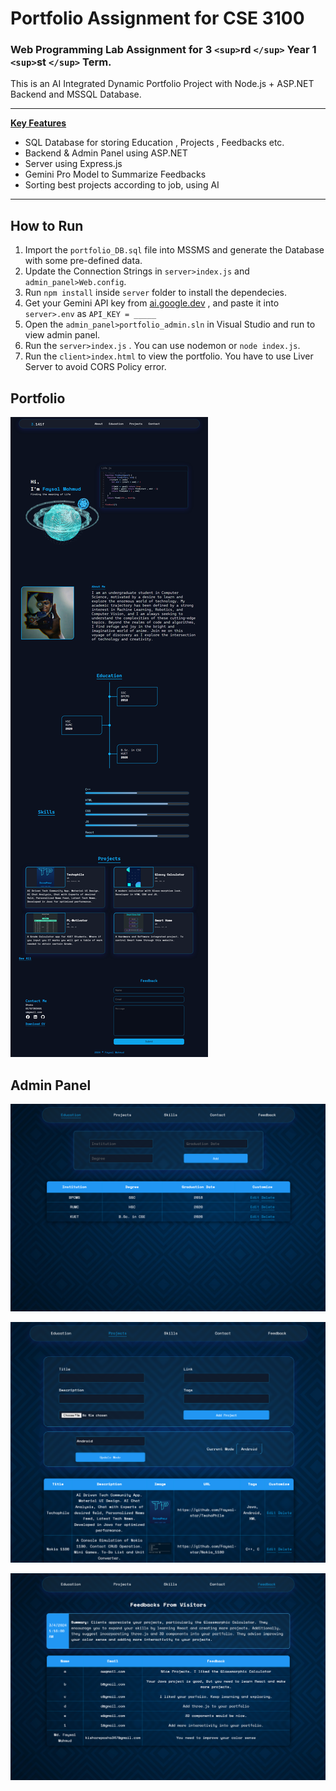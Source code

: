 # Portfolio Assignment for CSE 3100

### Web Programming Lab Assignment for 3 `<sup>`rd `</sup>` Year 1 `<sup>`st `</sup>` Term.

This is an AI Integrated Dynamic Portfolio Project with  Node.js + ASP.NET Backend and MSSQL Database.

<hr>
<u><b>Key Features</b></u>

- SQL Database for  storing Education , Projects , Feedbacks etc.
- Backend & Admin Panel using ASP.NET
- Server using Express.js
- Gemini Pro Model to Summarize Feedbacks
- Sorting best projects according to job, using AI

<hr>

## How to Run

1. Import the ``portfolio_DB.sql`` file into MSSMS and generate the Database with some pre-defined data.
2. Update the Connection Strings in ``server>index.js`` and ``admin_panel>Web.config``.
3. Run ``npm install`` inside ``server`` folder to install the dependecies.
4. Get your Gemini API key from [ai.google.dev](https://ai.google.dev) , and paste it into ``server>.env`` as ``API_KEY = _____``
5. Open the ``admin_panel>portfolio_admin.sln`` in Visual Studio and run to view admin panel.
6. Run the ``server>index.js`` . You can use nodemon or ``node index.js``.
7. Run the ``client>index.html`` to view the portfolio. You have to use Liver Server to avoid CORS Policy error.

## Portfolio

![Portfolio](image/README/1710358606556.png "Portfolio")

## Admin Panel

![Edu](image/README/1710358750966.png "Education")

![Projects](image/README/1710358762290.png "Projects")

![Feedback](image/README/1710358770630.png "Feedback Summary")
